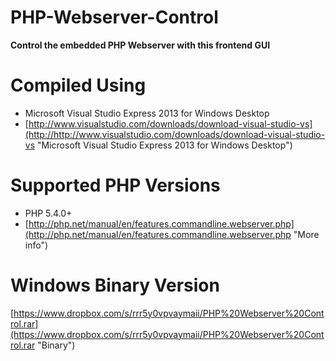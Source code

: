 PHP-Webserver-Control
=====================
**Control the embedded PHP Webserver with this frontend GUI**


Compiled Using
==============

- Microsoft Visual Studio Express 2013 for Windows Desktop
- [http://www.visualstudio.com/downloads/download-visual-studio-vs](http://http://www.visualstudio.com/downloads/download-visual-studio-vs "Microsoft Visual Studio Express 2013 for Windows Desktop")

Supported PHP Versions
======================
- PHP 5.4.0+
- [http://php.net/manual/en/features.commandline.webserver.php](http://php.net/manual/en/features.commandline.webserver.php "More info")

Windows Binary Version
======================
[https://www.dropbox.com/s/rrr5y0vpvaymaii/PHP%20Webserver%20Control.rar](https://www.dropbox.com/s/rrr5y0vpvaymaii/PHP%20Webserver%20Control.rar "Binary")

